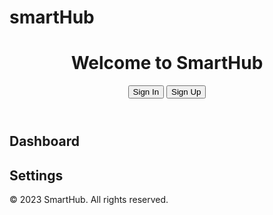 # smartHub
<!DOCTYPE html>
<html lang="en">
<head>
    <meta charset="UTF-8">
    <meta name="viewport" content="width=device-width, initial-scale=1.0">
    <title>SmartHub App</title>
    <link rel="stylesheet" href="styles.css">
    <style>
        .hidden {
            display: none;
        }
    </style>
</head>
<body>
    <header>
        <h1>Welcome to SmartHub</h1>
        <nav>
            <button onclick="toggleSection('sign-in')">Sign In</button>
            <button onclick="toggleSection('sign-up')">Sign Up</button>
        </nav>
    </header>
    <main>
        <section id="dashboard">
            <h2>Dashboard</h2>
            <!-- Dashboard content goes here -->
        </section>
        <section id="settings">
            <h2>Settings</h2>
            <!-- Settings content goes here -->
        </section>
        <section id="sign-in" class="hidden">
            <h2>Sign In</h2>
            <form id="signInForm">
                <label for="signInEmail">Email:</label>
                <input type="email" id="signInEmail" name="email" required>
                <label for="signInPassword">Password:</label>
                <input type="password" id="signInPassword" name="password" required>
                <button type="submit">Sign In</button>
            </form>
        </section>
        <section id="sign-up" class="hidden">
            <h2>Sign Up</h2>
            <form id="signUpForm">
                <label for="signUpEmail">Email:</label>
                <input type="email" id="signUpEmail" name="email" required>
                <label for="signUpPassword">Password:</label>
                <input type="password" id="signUpPassword" name="password" required>
                <label for="signUpConfirmPassword">Confirm Password:</label>
                <input type="password" id="signUpConfirmPassword" name="confirmPassword" required>
                <button type="submit">Sign Up</button>
            </form>
        </section>
    </main>
    <footer>
        <p>&copy; 2023 SmartHub. All rights reserved.</p>
    </footer>
    <script>
        function toggleSection(sectionId) {
            document.getElementById('sign-in').classList.add('hidden');
            document.getElementById('sign-up').classList.add('hidden');
            document.getElementById(sectionId).classList.remove('hidden');
            document.getElementById(sectionId).scrollIntoView();
        }
    </script>
</body>
</html>
